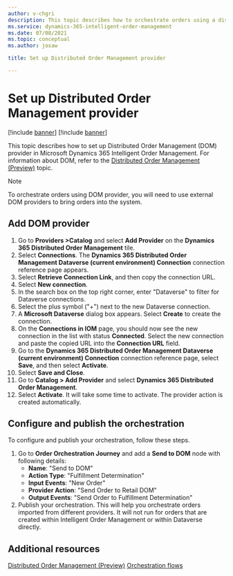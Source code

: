 ```yaml
---
author: v-chgri
description: This topic describes how to orchestrate orders using a distributed order management (DOM) provider in Microsoft Dynamics 365 Intelligent Order Management.
ms.service: dynamics-365-intelligent-order-management
ms.date: 07/08/2021
ms.topic: conceptual
ms.author: josaw

title: Set up Distributed Order Management provider

---
```


# Set up Distributed Order Management provider

[!include [banner](includes/banner.md)]
[!include [banner](includes/preview-banner.md)]

This topic describes how to set up Distributed Order Management (DOM) provider in Microsoft Dynamics 365 Intelligent Order Management. For information about DOM, refer to the [Distributed Order Management (Preview)](dom.md) topic.

> [!NOTE]
> To orchestrate orders using DOM provider, you will need to use external DOM providers to bring orders into the system.


## Add DOM provider

1. Go to **Providers \>Catalog** and select **Add Provider** on the **Dynamics 365 Distributed Order Management** tile.
1. Select **Connections**. The **Dynamics 365 Distributed Order Management Dataverse (current environment) Connection** connection reference page appears.
1. Select **Retrieve Connection Link**, and then copy the connection URL.
1. Select **New connection**.
1. In the search box on the top right corner, enter "Dataverse" to filter for Dataverse connections. 
1. Select the plus symbol ("+") next to the new Dataverse connection.
1. A **Microsoft Dataverse** dialog box appears. Select **Create** to create the connection.  
1. On the **Connections in IOM** page, you should now see the new connection in the list with status **Connected**. Select the new connection and paste the copied URL into the **Connection URL** field.
1. Go to the **Dynamics 365 Distributed Order Management Dataverse (current environment) Connection** connection reference page, select **Save**, and then select **Activate**.  
1. Select **Save and Close**.
1. Go to **Catalog \> Add Provider** and select **Dynamics 365 Distributed Order Management**.
1. Select **Activate**. It will take some time to activate. The provider action is created automatically. 


## Configure and publish the orchestration

To configure and publish your orchestration, follow these steps.

1. Go to **Order Orchestration Journey** and add a **Send to DOM** node with following details:
    - **Name**: "Send to DOM" 
    - **Action Type**: "Fulfillment Determination"
    - **Input Events**: "New Order"
    - **Provider Action**: "Send Order to Retail DOM"
    - **Output Events**: "Send Order to Fulfillment Determination"
1. Publish your orchestration. This will help you orchestrate orders imported from different providers. It will not run for orders that are created within Intelligent Order Management or within Dataverse directly. 

## Additional resources
[Distributed Order Management (Preview)](dom.md) 
[Orchestration flows](orchestration-flows.md)

